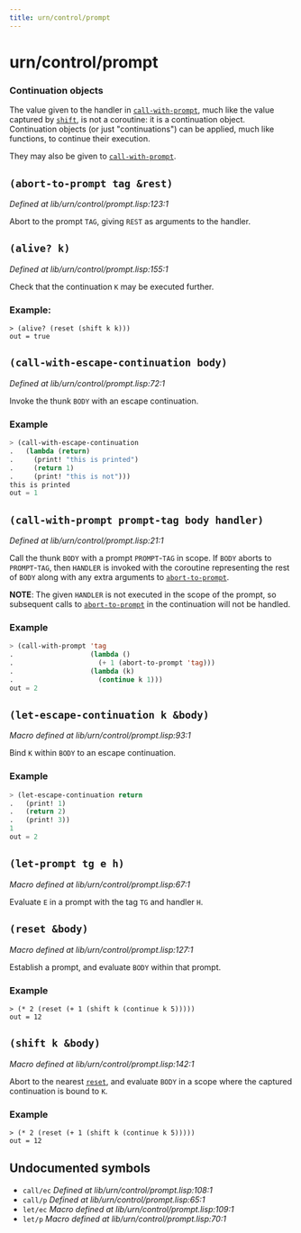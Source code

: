 ```yaml
---
title: urn/control/prompt
---
```

# urn/control/prompt
### Continuation objects

The value given to the handler in [`call-with-prompt`](lib.urn.control.prompt.md#call-with-prompt-prompt-tag-body-handler), much like
the value captured by [`shift`](lib.urn.control.prompt.md#shift-k-body), is not a coroutine: it is a
continuation object. Continuation objects (or just "continuations")
can be applied, much like functions, to continue their execution.

They may also be given to [`call-with-prompt`](lib.urn.control.prompt.md#call-with-prompt-prompt-tag-body-handler).

## `(abort-to-prompt tag &rest)`
*Defined at lib/urn/control/prompt.lisp:123:1*

Abort to the prompt `TAG`, giving `REST` as arguments to the handler.

## `(alive? k)`
*Defined at lib/urn/control/prompt.lisp:155:1*

Check that the continuation `K` may be executed further.

### Example:
```
> (alive? (reset (shift k k)))
out = true
```

## `(call-with-escape-continuation body)`
*Defined at lib/urn/control/prompt.lisp:72:1*

Invoke the thunk `BODY` with an escape continuation.

### Example
```cl
> (call-with-escape-continuation
.   (lambda (return)
.     (print! "this is printed")
.     (return 1)
.     (print! "this is not")))
this is printed
out = 1
```

## `(call-with-prompt prompt-tag body handler)`
*Defined at lib/urn/control/prompt.lisp:21:1*

Call the thunk `BODY` with a prompt `PROMPT`-`TAG` in scope. If `BODY`
aborts to `PROMPT`-`TAG`, then `HANDLER` is invoked with the coroutine
representing the rest of `BODY` along with any extra arguments to
[`abort-to-prompt`](lib.urn.control.prompt.md#abort-to-prompt-tag-rest).

**NOTE**: The given `HANDLER` is not executed in the scope of the
prompt, so subsequent calls to [`abort-to-prompt`](lib.urn.control.prompt.md#abort-to-prompt-tag-rest) in the
continuation will not be handled.

### Example
```cl
> (call-with-prompt 'tag
.                   (lambda ()
.                     (+ 1 (abort-to-prompt 'tag)))
.                   (lambda (k)
.                     (continue k 1)))
out = 2
```

## `(let-escape-continuation k &body)`
*Macro defined at lib/urn/control/prompt.lisp:93:1*

Bind `K` within `BODY` to an escape continuation.

### Example
```cl
> (let-escape-continuation return
.   (print! 1)
.   (return 2)
.   (print! 3))
1
out = 2
```

## `(let-prompt tg e h)`
*Macro defined at lib/urn/control/prompt.lisp:67:1*

Evaluate `E` in a prompt with the tag `TG` and handler `H`.

## `(reset &body)`
*Macro defined at lib/urn/control/prompt.lisp:127:1*

Establish a prompt, and evaluate `BODY` within that prompt.

### Example
```
> (* 2 (reset (+ 1 (shift k (continue k 5)))))
out = 12
```

## `(shift k &body)`
*Macro defined at lib/urn/control/prompt.lisp:142:1*

Abort to the nearest [`reset`](lib.urn.control.prompt.md#reset-body), and evaluate `BODY` in a scope where
the captured continuation is bound to `K`.

### Example
```
> (* 2 (reset (+ 1 (shift k (continue k 5)))))
out = 12
```

## Undocumented symbols
 - `call/ec` *Defined at lib/urn/control/prompt.lisp:108:1*
 - `call/p` *Defined at lib/urn/control/prompt.lisp:65:1*
 - `let/ec` *Macro defined at lib/urn/control/prompt.lisp:109:1*
 - `let/p` *Macro defined at lib/urn/control/prompt.lisp:70:1*
